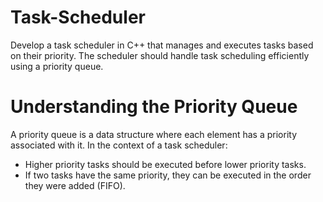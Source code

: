# Task-Scheduler
Develop a task scheduler in C++ that manages and executes tasks based on their priority. The scheduler should handle task scheduling efficiently using a priority queue.

# Understanding the Priority Queue
A priority queue is a data structure where each element has a priority associated with it. In the context of a task scheduler:

- Higher priority tasks should be executed before lower priority tasks.
- If two tasks have the same priority, they can be executed in the order they were added (FIFO).
